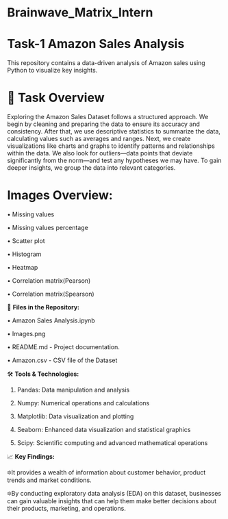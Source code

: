 # Brainwave_Matrix_Intern
# Task-1 Amazon Sales Analysis
This repository contains a data-driven analysis of Amazon sales using Python to visualize key insights.
# 📌 Task Overview
Exploring the Amazon Sales Dataset follows a structured approach. We begin by cleaning and preparing the data to ensure its accuracy and consistency. After that, we use descriptive statistics to summarize the data, calculating values such as averages and ranges. Next, we create visualizations like charts and graphs to identify patterns and relationships within the data. We also look for outliers—data points that deviate significantly from the norm—and test any hypotheses we may have. To gain deeper insights, we group the data into relevant categories.
# Images Overview:

• Missing values

•	Missing values percentage

•	Scatter plot

•	Histogram

•	Heatmap

•	Correlation matrix(Pearson)

•	Correlation matrix(Spearson)

                  


📂 **Files in the Repository:**

•	Amazon Sales Analysis.ipynb

•	Images.png

•	README.md - Project documentation.

•	Amazon.csv - CSV file of the Dataset


🛠️ **Tools & Technologies:**

1. Pandas: Data manipulation and analysis

2. Numpy: Numerical operations and calculations

3. Matplotlib: Data visualization and plotting

4. Seaborn: Enhanced data visualization and statistical graphics

5. Scipy: Scientific computing and advanced mathematical operations

📈 **Key Findings:**

🔯It provides a wealth of information about customer behavior, product trends and market conditions.

🔯By conducting exploratory data analysis (EDA) on this dataset, businesses can gain valuable insights that can help them make better decisions about their 
   products, marketing, and operations.

